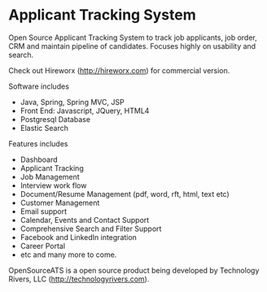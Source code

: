 # Applicant Tracking System
Open Source Applicant Tracking System to track job applicants, job order, CRM and maintain pipeline of candidates.
Focuses highly on usability and search.

Check out Hireworx (http://hireworx.com) for commercial version. 

Software includes
* Java, Spring, Spring MVC, JSP
* Front End: Javascript, JQuery, HTML4
* Postgresql Database
* Elastic Search 

Features includes
* Dashboard
* Applicant Tracking
* Job Management
* Interview work flow
* Document/Resume Management (pdf, word, rft, html, text etc)
* Customer Management
* Email support
* Calendar, Events and Contact Support
* Comprehensive Search and Filter Support
* Facebook and LinkedIn integration
* Career Portal
* etc and many more to come.

OpenSourceATS is a open source product being developed by Technology Rivers, LLC (http://technologyrivers.com). 
